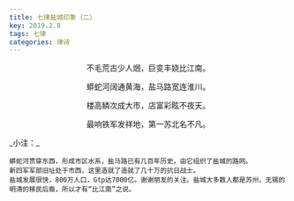 ```yaml
---
title: 七律盐城印象（二）
key: 2019.2.8
tags: 七律
categories: 律诗
---
```


<p align="center">不毛荒古少人焑，巨变丰娆比江南。
</p>
<p align="center">蟒蛇河阔通黄海，盐马路宽连淮川。
</p>
<p align="center">楼高鳞次成大市，店富彩眩不夜天。
</p>
<p align="center">最响铁军发祥地，第一苏北名不凡。
</p>
_小注：_

```
蟒蛇河贯穿东西，形成市区水系，盐马路已有几百年历史，由它组织了盐城的路网。
新四军军部旧址处于市西，这里造就了造就了几十万的抗日战士。
盐城发展很快，800万人口，Gtp达7000亿。谢谢朋友的关注。盐城大多数人都是苏州，无锡的明清的移民后裔，所以才有“比江南”之说。
```